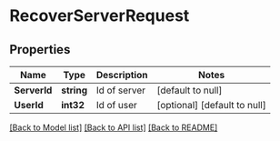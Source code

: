 # RecoverServerRequest

## Properties
Name | Type | Description | Notes
------------ | ------------- | ------------- | -------------
**ServerId** | **string** | Id of server | [default to null]
**UserId** | **int32** | Id of user | [optional] [default to null]

[[Back to Model list]](../README.md#documentation-for-models) [[Back to API list]](../README.md#documentation-for-api-endpoints) [[Back to README]](../README.md)


